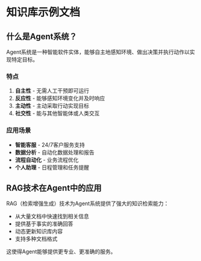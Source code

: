 # 知识库示例文档

## 什么是Agent系统？

Agent系统是一种智能软件实体，能够自主地感知环境、做出决策并执行动作以实现特定目标。

### 特点

1. **自主性** - 无需人工干预即可运行
2. **反应性** - 能够感知环境变化并及时响应
3. **主动性** - 主动采取行动实现目标
4. **社交性** - 能与其他智能体或人类交互

### 应用场景

- **智能客服** - 24/7客户服务支持
- **数据分析** - 自动化数据处理和报告
- **流程自动化** - 业务流程优化
- **个人助理** - 日程管理和任务提醒

## RAG技术在Agent中的应用

RAG（检索增强生成）技术为Agent系统提供了强大的知识检索能力：

- 从大量文档中快速找到相关信息
- 提供基于事实的准确回答
- 动态更新知识库内容
- 支持多种文档格式

这使得Agent能够提供更专业、更准确的服务。 